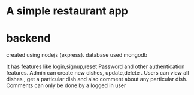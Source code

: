 # A simple restaurant app
# backend
created using nodejs (express). 
database used mongodb

It has features like login,signup,reset Password and other authentication features.
Admin can create new dishes, update,delete .
Users can view all dishes , get a particular dish and also comment about any particular dish.
Comments can only be done by  a logged in user
